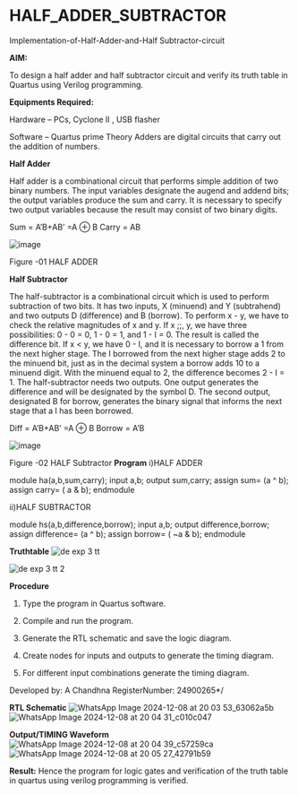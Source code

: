 # HALF_ADDER_SUBTRACTOR

Implementation-of-Half-Adder-and-Half Subtractor-circuit

**AIM:**

To design a half adder and half subtractor circuit and verify its truth table in Quartus using Verilog programming.

**Equipments Required:**

Hardware – PCs, Cyclone II , USB flasher 

Software – Quartus prime Theory Adders are digital circuits that carry out the addition of numbers.

**Half Adder**

Half adder is a combinational circuit that performs simple addition of two binary numbers. The input variables designate the augend and addend bits; the output variables produce the sum and carry. It is necessary to specify two output variables because the result may consist of two binary digits.

Sum = A’B+AB’ =A ⊕ B Carry = AB

![image](https://github.com/naavaneetha/HALF_ADDER_SUBTRACTOR/assets/154305477/bd4a0b2c-cdbc-4184-ab08-81578f121e1f)

Figure -01 HALF ADDER

**Half Subtractor**

The half-subtractor is a combinational circuit which is used to perform subtraction of two bits. It has two inputs, X (minuend) and Y (subtrahend) and two outputs D (difference) and B (borrow). To perform x - y, we have to check the relative magnitudes of x and y. If x ;;, y, we have three possibilities: 0 - 0 = 0, 1 - 0 = 1, and 1 - I = 0. The result is called the difference bit. If x < y, we have 0 - I, and it is necessary to borrow a 1 from the next higher stage. The I borrowed from the next higher stage adds 2 to the minuend bit, just as in the decimal system a borrow adds 10 to a minuend digit. With the minuend equal to 2, the difference becomes 2 - I = 1. The half-subtractor needs two outputs. One output generates the difference and will be designated by the symbol D. The second output, designated B for borrow, generates the binary signal that informs the next stage that a I has been borrowed. 

Diff = A’B+AB’ =A ⊕ B
Borrow = A’B

 ![image](https://github.com/naavaneetha/HALF_ADDER_SUBTRACTOR/assets/154305477/d76b099c-513f-4e7c-843a-e2fd028a531a)

Figure -02 HALF Subtractor
**Program**
i)HALF ADDER

module ha(a,b,sum,carry);
input a,b;
output sum,carry;
assign sum= (a ^ b);
assign carry= ( a & b);
endmodule

ii)HALF SUBTRACTOR

module hs(a,b,difference,borrow);
input a,b;
output difference,borrow;
assign difference= (a ^ b);
assign borrow= ( ~a & b);
endmodule




**Truthtable**
![de exp 3 tt](https://github.com/user-attachments/assets/ad342b20-f455-4f11-8286-c3b8bbff2593)

![de exp 3 tt 2](https://github.com/user-attachments/assets/d6e97701-7cd1-4c0f-91b8-516f15804adf)


**Procedure**

1.	Type the program in Quartus software.

2.	Compile and run the program.

3.	Generate the RTL schematic and save the logic diagram.

4.	Create nodes for inputs and outputs to generate the timing diagram.

5.	For different input combinations generate the timing diagram.


Developed by: A Chandhna
RegisterNumber: 24900265*/

**RTL Schematic**
![WhatsApp Image 2024-12-08 at 20 03 53_63062a5b](https://github.com/user-attachments/assets/2cc4e49b-a1b5-40cc-b20b-91bdf17e3c53)
![WhatsApp Image 2024-12-08 at 20 04 31_c010c047](https://github.com/user-attachments/assets/be325637-8992-4a62-9fbd-31fc1ffdef44)



**Output/TIMING Waveform**
![WhatsApp Image 2024-12-08 at 20 04 39_c57259ca](https://github.com/user-attachments/assets/ee020635-1767-419e-9311-ae7a258434ac)
![WhatsApp Image 2024-12-08 at 20 05 27_42791b59](https://github.com/user-attachments/assets/f0c394d1-5e55-4331-be06-8987f7f4f09f)




**Result:**
Hence the program for logic gates and verification of the truth table in quartus using verilog programming is verified.
